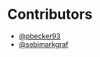 # Contributors

- [@pbecker93](https://github.com/pbecker93)
- [@sebimarkgraf](https://github.com/sebimarkgraf)
